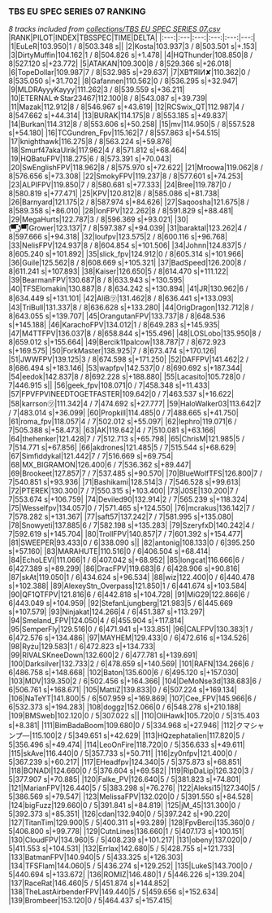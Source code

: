 ### TBS EU SPEC SERIES 07 RANKING
*8 tracks included from [collections/TBS EU SPEC SERIES 07.csv](/collections/TBS%20EU%20SPEC%20SERIES%2007.csv)*
|RANK|PILOT|INDEX|TBSSPEC|TIME|DELTA|
|:---:|:---|:---:|:---:|:---:|---:|
|1|EuLeR|103.950|1 / 8|503.348 s||
|2|Kosta|103.937|3 / 8|503.501 s|+.153|
|3|DirtyMuffin|104.162|1 / 8|504.826 s|+1.478|
|4|HQThunder|108.850|8 / 8|527.120 s|+23.772|
|5|ATAKAN|109.300|8 / 8|529.366 s|+26.018|
|6|TopeDollar|109.987|7 / 8|532.985 s|+29.637|
|7|XB₸ЯIИ✘|110.362|0 / 8|535.050 s|+31.702|
|8|Gafannen|110.562|0 / 8|536.295 s|+32.947|
|9|MLDRAyyyKayyy|111.262|3 / 8|539.559 s|+36.211|
|10|ETERNAL☆Star23467|112.100|8 / 8|543.087 s|+39.739|
|11|Mazak|112.912|8 / 8|546.967 s|+43.619|
|12|RCSwix_QT|112.987|4 / 8|547.662 s|+44.314|
|13|BURAK|114.175|8 / 8|553.185 s|+49.837|
|14|Burkan|114.312|8 / 8|553.606 s|+50.258|
|15|mv|114.950|5 / 8|557.528 s|+54.180|
|16|TCGundren_Fpv|115.162|7 / 8|557.863 s|+54.515|
|17|knighthawk|116.275|8 / 8|563.224 s|+59.876|
|18|Smurf47akaUlrik|117.962|4 / 8|571.812 s|+68.464|
|19|HQBatuFPV|118.275|6 / 8|573.391 s|+70.043|
|20|SwEnglishFPV|118.962|8 / 8|575.970 s|+72.622|
|21|Mroowa|119.062|8 / 8|576.656 s|+73.308|
|22|SmokyFPV|119.237|8 / 8|577.601 s|+74.253|
|23|ALPIFPV|119.850|7 / 8|580.681 s|+77.333|
|24|Bree|119.787|0 / 8|580.819 s|+77.471|
|25|KPV|120.812|8 / 8|585.086 s|+81.738|
|26|Barnyard|121.175|2 / 8|587.974 s|+84.626|
|27|Saqoosha|121.675|8 / 8|589.358 s|+86.010|
|28|IonFPV|122.262|8 / 8|591.829 s|+88.481|
|29|MegaHurts|122.787|3 / 8|596.369 s|+93.021|
|30|(͡▀̿̿ ͜ʖ͡▀̿̿)Grower|123.137|7 / 8|597.387 s|+94.039|
|31|baraktal|123.262|4 / 8|597.666 s|+94.318|
|32|loufpv|123.575|2 / 8|600.116 s|+96.768|
|33|NelisFPV|124.937|8 / 8|604.854 s|+101.506|
|34|Johnn|124.837|5 / 8|605.240 s|+101.892|
|35|slick_fpv|124.912|0 / 8|605.314 s|+101.966|
|36|Guile|125.562|8 / 8|608.669 s|+105.321|
|37|BadSpeed|126.200|8 / 8|611.241 s|+107.893|
|38|Kaiser|126.650|5 / 8|614.470 s|+111.122|
|39|BearmanFPV|130.687|8 / 8|633.943 s|+130.595|
|40|TFSElomakin|130.887|8 / 8|634.242 s|+130.894|
|41|JR|130.962|6 / 8|634.449 s|+131.101|
|42|AliB㋡|131.462|8 / 8|636.441 s|+133.093|
|43|TriBull|131.337|8 / 8|636.628 s|+133.280|
|44|OrigDragon|132.712|8 / 8|643.055 s|+139.707|
|45|OrangutanFPV|133.737|8 / 8|648.536 s|+145.188|
|46|KarachoFPV|134.012|1 / 8|649.283 s|+145.935|
|47|M4TTFPV|136.037|8 / 8|658.844 s|+155.496|
|48|LOSLobo|135.950|8 / 8|659.012 s|+155.664|
|49|Bercik11palcow|138.787|7 / 8|672.923 s|+169.575|
|50|ForkMaster|138.925|7 / 8|673.474 s|+170.126|
|51|JWWFPV|139.125|3 / 8|674.598 s|+171.250|
|52|DAFFPV|141.462|2 / 8|686.494 s|+183.146|
|53|wapfpv|142.537|0 / 8|690.692 s|+187.344|
|54|eedok|142.837|8 / 8|692.228 s|+188.880|
|55|Lacasito|105.728|0 / 7|446.915 s||
|56|geek_fpv|108.071|0 / 7|458.348 s|+11.433|
|57|FPVFPVINEEDTOGETFASTER|109.642|0 / 7|463.537 s|+16.622|
|58|karrson㋡|111.342|4 / 7|474.692 s|+27.777|
|59|HaloWalker03|113.642|7 / 7|483.014 s|+36.099|
|60|Propkill|114.485|0 / 7|488.665 s|+41.750|
|61|roma_fpv|118.057|4 / 7|502.012 s|+55.097|
|62|lephro|119.071|6 / 7|505.388 s|+58.473|
|63|AK|119.642|4 / 7|510.081 s|+63.166|
|64|thehenker|121.428|7 / 7|512.713 s|+65.798|
|65|ChrisM|121.985|5 / 7|514.771 s|+67.856|
|66|akdrones|121.485|5 / 7|515.544 s|+68.629|
|67|Simfiddykal|121.442|7 / 7|516.669 s|+69.754|
|68|MX_BIGRAMON|126.400|6 / 7|536.362 s|+89.447|
|69|Brookeet|127.857|7 / 7|537.485 s|+90.570|
|70|BlueWolfTFS|126.800|7 / 7|540.851 s|+93.936|
|71|Bashikami|128.514|3 / 7|546.528 s|+99.613|
|72|PTEREK|130.300|7 / 7|550.315 s|+103.400|
|73|J0SE|130.200|7 / 7|553.674 s|+106.759|
|74|Deviled90|132.914|2 / 7|565.239 s|+118.324|
|75|Wesselfpv|134.057|0 / 7|571.465 s|+124.550|
|76|mcrakus|136.142|7 / 7|578.282 s|+131.367|
|77|saft57|137.242|7 / 7|581.995 s|+135.080|
|78|Snowyeti|137.885|6 / 7|582.198 s|+135.283|
|79|SzeryfxD|140.242|4 / 7|592.619 s|+145.704|
|80|TrollFPV|140.857|7 / 7|601.392 s|+154.477|
|81|SWEEPER|93.433|0 / 6|338.090 s||
|82|antonig|108.133|0 / 6|395.250 s|+57.160|
|83|MARAHUTE|110.516|0 / 6|406.504 s|+68.414|
|84|EchoLEVI|111.066|1 / 6|407.042 s|+68.952|
|85|longcat|116.666|6 / 6|427.389 s|+89.299|
|86|DracFPV|119.683|6 / 6|428.906 s|+90.816|
|87|skAt|119.050|1 / 6|434.624 s|+96.534|
|88|wiz|122.400|0 / 6|440.478 s|+102.388|
|89|AlexeyStn_Overpass|121.850|1 / 6|441.674 s|+103.584|
|90|QF1QTFPV|121.816|6 / 6|442.818 s|+104.728|
|91|MiG29|122.866|6 / 6|443.049 s|+104.959|
|92|StefanLjungberg|121.983|5 / 6|445.669 s|+107.579|
|93|Ninjakat|124.266|4 / 6|451.387 s|+113.297|
|94|Smeland_FPV|124.050|4 / 6|455.904 s|+117.814|
|95|SemperFly|129.516|0 / 6|471.941 s|+133.851|
|96|CALFPV|130.383|1 / 6|472.576 s|+134.486|
|97|MAYHEM|129.433|0 / 6|472.616 s|+134.526|
|98|Ryżu|129.583|1 / 6|472.823 s|+134.733|
|99|RIVALSKneeDown|132.600|2 / 6|477.781 s|+139.691|
|100|Darksilver|132.733|2 / 6|478.659 s|+140.569|
|101|RAFN|134.266|6 / 6|486.758 s|+148.668|
|102|Baton|135.600|6 / 6|495.120 s|+157.030|
|103|MDV|139.350|2 / 6|502.456 s|+164.366|
|104|DeMoNse3d|138.683|6 / 6|506.761 s|+168.671|
|105|MattiZ|139.833|0 / 6|507.224 s|+169.134|
|106|NaTeYT|141.800|5 / 6|507.959 s|+169.869|
|107|Cee_FPV|145.966|6 / 6|532.373 s|+194.283|
|108|doggz|152.066|0 / 6|548.278 s|+210.188|
|109|BMSweb|102.120|0 / 5|307.022 s||
|110|OliHawk|105.720|0 / 5|315.403 s|+8.381|
|111|BimBadaBoom|109.680|0 / 5|334.968 s|+27.946|
|112|クマシャンプ―|115.100|2 / 5|349.651 s|+42.629|
|113|HQzephatalien|117.820|5 / 5|356.496 s|+49.474|
|114|LeoOnFire|118.720|0 / 5|356.633 s|+49.611|
|115|skAve|116.440|0 / 5|357.733 s|+50.711|
|116|zy0nfpv|121.400|0 / 5|367.239 s|+60.217|
|117|EHeadfpv|124.340|5 / 5|375.873 s|+68.851|
|118|BONADI|124.660|0 / 5|376.604 s|+69.582|
|119|RipDaLip|126.320|3 / 5|377.907 s|+70.885|
|120|Falke_PV|126.640|5 / 5|381.823 s|+74.801|
|121|MarianFPV|126.440|5 / 5|383.298 s|+76.276|
|122|Aleksi15|127.340|5 / 5|386.569 s|+79.547|
|123|MelissaFPV|132.020|0 / 5|391.550 s|+84.528|
|124|bigFuzz|129.660|0 / 5|391.841 s|+84.819|
|125|jM_45|131.300|0 / 5|392.373 s|+85.351|
|126|cdan|132.940|0 / 5|397.242 s|+90.220|
|127|TitanTim|129.900|5 / 5|400.311 s|+93.289|
|128|FpvBerci|135.360|0 / 5|406.800 s|+99.778|
|129|CutnLines|136.660|1 / 5|407.173 s|+100.151|
|130|CloudFPV|134.960|5 / 5|408.239 s|+101.217|
|131|obeny|137.020|0 / 5|411.553 s|+104.531|
|132|Errlax|142.680|5 / 5|428.755 s|+121.733|
|133|BatmanFPV|140.940|5 / 5|433.325 s|+126.303|
|134|TFSFlam|144.060|5 / 5|436.274 s|+129.252|
|135|LukeS|143.700|0 / 5|440.694 s|+133.672|
|136|ROMIZ|146.480|1 / 5|446.226 s|+139.204|
|137|RaceRat|146.460|5 / 5|451.874 s|+144.852|
|138|TheLastAirbenderFPV|149.440|5 / 5|459.656 s|+152.634|
|139|Brombeer|153.120|0 / 5|464.437 s|+157.415|

